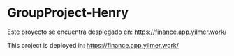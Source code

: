 # GroupProject-Henry

Este proyecto se encuentra desplegado en:
https://finance.app.yilmer.work/

This project is deployed in:
https://finance.app.yilmer.work/
